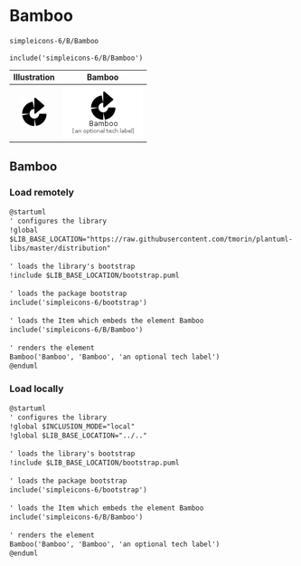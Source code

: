 # Bamboo


```text
simpleicons-6/B/Bamboo
```

```text
include('simpleicons-6/B/Bamboo')
```



| Illustration | Bamboo |
| :---: | :---: |
| ![illustration for Illustration](../../simpleicons-6/B/Bamboo.png) | ![illustration for Bamboo](../../simpleicons-6/B/Bamboo.Local.png) |




## Bamboo

### Load remotely
```plantuml
@startuml
' configures the library
!global $LIB_BASE_LOCATION="https://raw.githubusercontent.com/tmorin/plantuml-libs/master/distribution"

' loads the library's bootstrap
!include $LIB_BASE_LOCATION/bootstrap.puml

' loads the package bootstrap
include('simpleicons-6/bootstrap')

' loads the Item which embeds the element Bamboo
include('simpleicons-6/B/Bamboo')

' renders the element
Bamboo('Bamboo', 'Bamboo', 'an optional tech label')
@enduml
```

### Load locally
```plantuml
@startuml
' configures the library
!global $INCLUSION_MODE="local"
!global $LIB_BASE_LOCATION="../.."

' loads the library's bootstrap
!include $LIB_BASE_LOCATION/bootstrap.puml

' loads the package bootstrap
include('simpleicons-6/bootstrap')

' loads the Item which embeds the element Bamboo
include('simpleicons-6/B/Bamboo')

' renders the element
Bamboo('Bamboo', 'Bamboo', 'an optional tech label')
@enduml
```

